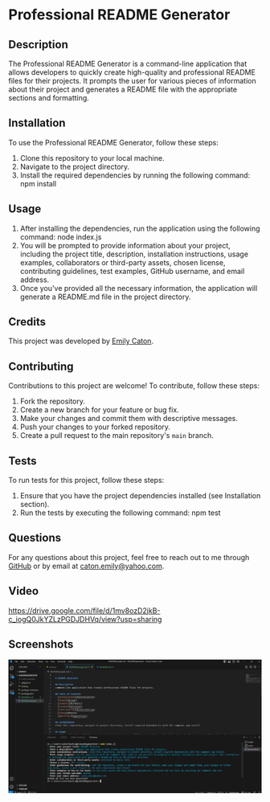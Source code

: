 # Professional README Generator

## Description
The Professional README Generator is a command-line application that allows developers to quickly create high-quality and professional README files for their projects. It prompts the user for various pieces of information about their project and generates a README file with the appropriate sections and formatting.

## Installation
To use the Professional README Generator, follow these steps:

1. Clone this repository to your local machine.
2. Navigate to the project directory.
3. Install the required dependencies by running the following command: npm install

## Usage
1. After installing the dependencies, run the application using the following command: node index.js
2. You will be prompted to provide information about your project, including the project title, description, installation instructions, usage examples, collaborators or third-party assets, chosen license, contributing guidelines, test examples, GitHub username, and email address.
3. Once you've provided all the necessary information, the application will generate a README.md file in the project directory.

## Credits
This project was developed by [Emily Caton](https://github.com/mLek10).

## Contributing
Contributions to this project are welcome! To contribute, follow these steps:

1. Fork the repository.
2. Create a new branch for your feature or bug fix.
3. Make your changes and commit them with descriptive messages.
4. Push your changes to your forked repository.
5. Create a pull request to the main repository's `main` branch.

## Tests
To run tests for this project, follow these steps:

1. Ensure that you have the project dependencies installed (see Installation section).
2. Run the tests by executing the following command: npm test


## Questions
For any questions about this project, feel free to reach out to me through [GitHub](https://github.com/mLek10) or by email at caton.emily@yahoo.com.

## Video
https://drive.google.com/file/d/1mv8ozD2jkB-c_iogQ0JkYZLzPGDJDHVq/view?usp=sharing

## Screenshots
<img src="screenshot.png">
